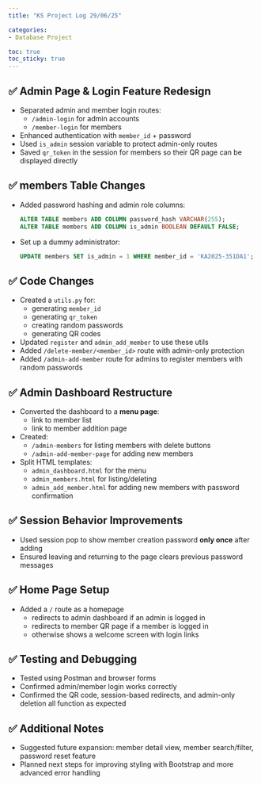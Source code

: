 ```yaml
---
title: "KS Project Log 29/06/25"

categories:
- Database Project

toc: true
toc_sticky: true
---
```


## ✅ Admin Page & Login Feature Redesign
- Separated admin and member login routes:
  - `/admin-login` for admin accounts
  - `/member-login` for members
- Enhanced authentication with `member_id` + password
- Used `is_admin` session variable to protect admin-only routes
- Saved `qr_token` in the session for members so their QR page can be displayed directly

## ✅ members Table Changes
- Added password hashing and admin role columns:
  ```sql
  ALTER TABLE members ADD COLUMN password_hash VARCHAR(255);
  ALTER TABLE members ADD COLUMN is_admin BOOLEAN DEFAULT FALSE;
  ```
- Set up a dummy administrator:
  ```sql
  UPDATE members SET is_admin = 1 WHERE member_id = 'KA2025-351DA1';
  ```

## ✅ Code Changes
- Created a `utils.py` for:
  - generating `member_id`
  - generating `qr_token`
  - creating random passwords
  - generating QR codes
- Updated `register` and `admin_add_member` to use these utils
- Added `/delete-member/<member_id>` route with admin-only protection
- Added `/admin-add-member` route for admins to register members with random passwords

## ✅ Admin Dashboard Restructure
- Converted the dashboard to a **menu page**:
  - link to member list
  - link to member addition page
- Created:
  - `/admin-members` for listing members with delete buttons
  - `/admin-add-member-page` for adding new members
- Split HTML templates:
  - `admin_dashboard.html` for the menu
  - `admin_members.html` for listing/deleting
  - `admin_add_member.html` for adding new members with password confirmation

## ✅ Session Behavior Improvements
- Used session pop to show member creation password **only once** after adding
- Ensured leaving and returning to the page clears previous password messages

## ✅ Home Page Setup
- Added a `/` route as a homepage
  - redirects to admin dashboard if an admin is logged in
  - redirects to member QR page if a member is logged in
  - otherwise shows a welcome screen with login links

## ✅ Testing and Debugging
- Tested using Postman and browser forms
- Confirmed admin/member login works correctly
- Confirmed the QR code, session-based redirects, and admin-only deletion all function as expected

## ✅ Additional Notes
- Suggested future expansion: member detail view, member search/filter, password reset feature
- Planned next steps for improving styling with Bootstrap and more advanced error handling
